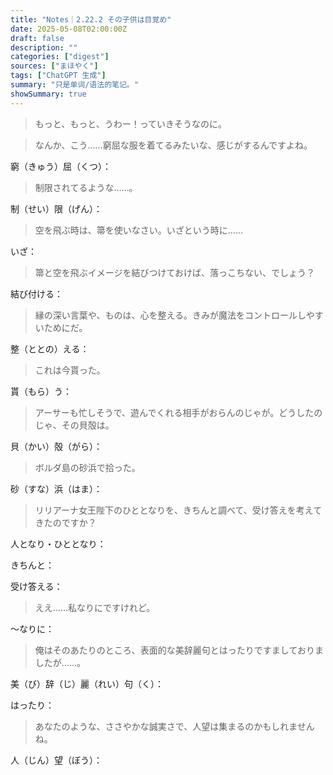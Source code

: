 ```yaml
---
title: "Notes｜2.22.2 その子供は目覚め"
date: 2025-05-08T02:00:00Z
draft: false
description: ""
categories: ["digest"]
sources: ["まほやく"]
tags: ["ChatGPT 生成"]
summary: "只是单词/语法的笔记。"
showSummary: true
---
```



>もっと、もっと、うわー！っていきそうなのに。

>なんか、こう……窮屈な服を着てるみたいな、感じがするんですよね。

窮（きゅう）屈（くつ）：

>制限されてるような……。

制（せい）限（げん）：

>空を飛ぶ時は、箒を使いなさい。いざという時に……

いざ：

>箒と空を飛ぶイメージを結びつけておけば、落っこちない、でしょう？

結び付ける：

>縁の深い言葉や、ものは、心を整える。きみが魔法をコントロールしやすいためにだ。

整（ととの）える：

>これは今貰った。

貰（もら）う：


>アーサーも忙しそうで、遊んでくれる相手がおらんのじゃが。どうしたのじゃ、その貝殻は。

貝（かい）殻（がら）：

>ボルダ島の砂浜で拾った。

砂（すな）浜（はま）：

>リリアーナ女王陛下のひととなりを、きちんと調べて、受け答えを考えてきたのですか？

人となり・ひととなり：

きちんと：

受け答える：

>ええ……私なりにですけれど。

〜なりに：

>俺はそのあたりのところ、表面的な美辞麗句とはったりですましておりましたが……。

美（び）辞（じ）麗（れい）句（く）：

はったり：

>あなたのような、ささやかな誠実さで、人望は集まるのかもしれませんね。

人（じん）望（ぼう）：
